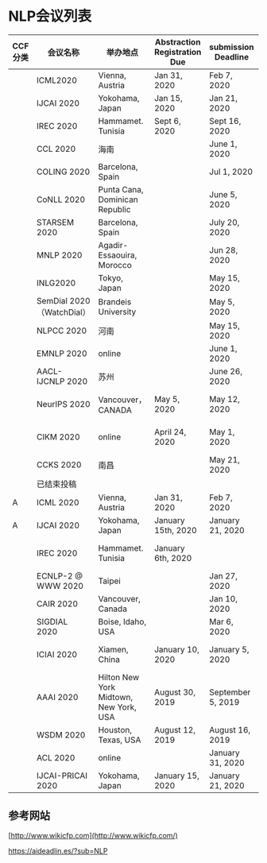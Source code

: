 # NLP会议列表



| CCF分类 | 会议名称                  | 举办地点                               | Abstraction Registration Due | submission Deadline | Notification Due   | Final Version Due   | 官      网                                             |
| ------- | ------------------------- | -------------------------------------- | ---------------------------- | ------------------- | ------------------ | ------------------- | ------------------------------------------------------ |
|         | ICML2020                  | Vienna, Austria                        | Jan 31, 2020                 | Feb 7, 2020         | Jun 1,  2020       |                     | https://icml.cc/                                       |
|         | IJCAI 2020                | Yokohama, Japan                        | Jan 15, 2020                 | Jan 21, 2020        | Apr 19, 2020       |                     | https://ijcai20.org/                                   |
|         | IREC 2020                 | Hammamet. Tunisia                      | Sept 6, 2020                 | Sept 16, 2020       | Sept 30, 2020      | Oct 10, 2020        | https://irec-conference.com/                           |
|         | CCL 2020                  | 海南                                   |                              | June 1, 2020        | July 15, 2020      | August 1, 2020      | http://www.cips-cl.org/static/CCL2020/index.html       |
|         | COLING 2020               | Barcelona, Spain                       |                              | Jul 1, 2020         | Oct 1, 2020        | Nov 1, 2020         | [https://coling2020.org](https://coling2020.org/)      |
|         | CoNLL 2020                | Punta Cana, Dominican Republic         |                              | June 5, 2020        | August 28, 2020    |                     | https://www.conll.org/                                 |
|         | STARSEM 2020              | Barcelona, Spain                       |                              | July 20, 2020       | Sept 21, 2020      |                     | https://sites.google.com/view/starsem2020/             |
|         | MNLP 2020                 | Agadir-Essaouira, Morocco              |                              | Jun 28, 2020        | Aug 30, 2020       | Sept 13, 2020       | http://www.ieee.ma/cist20/special-invited-sessions/nlp |
|         | INLG2020                  | Tokyo, Japan                           |                              | May 15, 2020        | July 6, 2020       | August 3, 2020      | http://www.inlg2020.org                                |
|         | SemDial 2020（WatchDial） | Brandeis University                    |                              | May 5, 2020         | June 9, 2020       | July 5, 2020        | https://www.brandeis.edu/nasslli2020/semdial.html      |
|         | NLPCC 2020                | 河南                                   |                              | May 15, 2020        | July 30, 2020      |                     | http://tcci.ccf.org.cn/conference/2020/                |
|         | EMNLP 2020                | online                                 |                              | June 1, 2020        | September 14, 2020 |                     | https://2020.emnlp.org/                                |
|         | AACL-IJCNLP 2020          | 苏州                                   |                              | June 26, 2020       | Sept 11, 2020      | Sept 30, 2020       | http://www.aacl2020.org/                               |
|         | NeurIPS 2020              | Vancouver，CANADA                      | May 5, 2020                  | May 12, 2020        |                    | October 22, 2020    | https://nips.cc                                        |
|         | CIKM 2020                 | online                                 | April 24, 2020               | May 1, 2020         | July 3, 2020       | August 14th 2020    | https://cikm2020.org/                                  |
|         | CCKS 2020                 | 南昌                                   |                              | May 21, 2020        | July 1, 2020       | July 15, 2020       | http://sigkg.cn/ccks2020/                              |
|         | 已结束投稿                |                                        |                              |                     |                    |                     |                                                        |
| A       | ICML 2020                 | Vienna, Austria                        | Jan 31, 2020                 | Feb 7, 2020         | May 9, 2020        |                     | https://icml.cc/                                       |
| A       | IJCAI 2020                | Yokohama, Japan                        | January 15th, 2020           | January 21, 2020    | April 19, 2020     |                     | https://ijcai20.org/                                   |
|         | IREC 2020                 | Hammamet. Tunisia                      | January 6th, 2020            |                     | February 9th, 2020 | February 20th, 2020 | https://irec-conference.com/                           |
|         | ECNLP-2 @ WWW 2020        | Taipei                                 |                              | Jan 27, 2020        | Feb 6, 2020        | Feb 15, 2020        | https://sites.google.com/view/ecnlp/www-2020           |
|         | CAIR 2020                 | Vancouver, Canada                      |                              | Jan 10, 2020        | Jan 24, 2020       | Feb 14, 2020        | https://sites.google.com/view/cair-ws/cair-2020        |
|         | SIGDIAL 2020              | Boise, Idaho, USA                      |                              | Mar 6, 2020         | Apr 26, 2020       | May 11, 2020        | http://www.sigdial.org/workshops/conference21/         |
|         | ICIAI 2020                | Xiamen, China                          | January 10, 2020             | January 5, 2020     |                    | March 20, 2020      | http://www.iciai.org                                   |
|         | AAAI 2020                 | Hilton New York Midtown, New York, USA | August 30, 2019              | September 5, 2019   | November 10, 2019  |                     | https://aaai.org/Conferences/AAAI-20/                  |
|         | WSDM 2020                 | Houston, Texas, USA                    | August 12, 2019              | August 16, 2019     | October 12, 2019   |                     | http://www.wsdm-conference.org/2020/                   |
|         | ACL 2020                  | online                                 |                              | January 31, 2020    | April 3, 2020      | May 1, 2020         | https://acl2020.org/                                   |
|         | IJCAI-PRICAI 2020         | Yokohama, Japan                        | January 15, 2020             | January 21, 2020    | April 19, 2020     |                     | http://www.ijcai20.org/                                |



## 参考网站

[http://www.wikicfp.com](http://www.wikicfp.com/)

https://aideadlin.es/?sub=NLP











